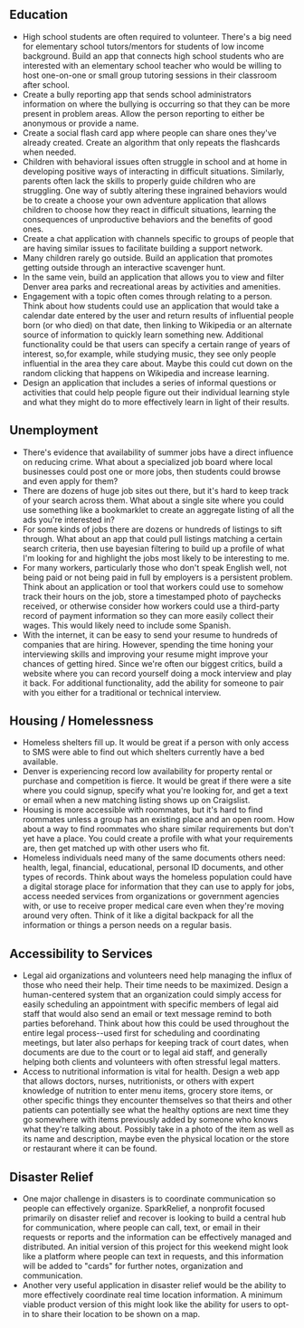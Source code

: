 ## Education

* High school students are often required to volunteer.  There's a big need for 
elementary school tutors/mentors for students of low income background.  Build an
app that connects high school students who are interested with an elementary school
teacher who would be willing to host one-on-one or small group tutoring sessions
in their classroom after school.
* Create a bully reporting app that sends school administrators information on where
the bullying is occurring so that they can be more present in problem areas.  Allow
the person reporting to either be anonymous or provide a name.
* Create a social flash card app where people can share ones they've already created.
Create an algorithm that only repeats the flashcards when needed.
* Children with behavioral issues often struggle in school and at home in developing
positive ways of interacting in difficult situations.  Similarly, parents often lack
the skills to properly guide children who are struggling.  One way of subtly altering
these ingrained behaviors would be to create a choose your own adventure application
that allows children to choose how they react in difficult situations, learning the consequences
of unproductive behaviors and the benefits of good ones.
* Create a chat application with channels specific to groups of people that are having
similar issues to facilitate building a support network.
* Many children rarely go outside.  Build an application that promotes getting outside
through an interactive scavenger hunt.  
* In the same vein, build an application that allows you to view and filter Denver area parks
and recreational areas by activities and amenities.
* Engagement with a topic often comes through relating to a person. Think about how students
could use an application that would take a calendar date entered by the user and return results
of influential people born (or who died) on that date, then linking 
to Wikipedia or an alternate source of information to quickly learn something new. Additional
functionality could be that users can specify a certain range of years of interest, so,for
example, while studying music, they see only people influential in the area they care about.
Maybe this could cut down on the random clicking that happens on Wikipedia and increase learning.
* Design an application that includes a series of informal questions or activities that could help people
figure out their individual learning style and what they might do to more effectively learn
in light of their results.

## Unemployment

* There's evidence that availability of summer jobs have a direct influence on
reducing crime. What about a specialized job board where local businesses could
post one or more jobs, then students could browse and even apply for them?
* There are dozens of huge job sites out there, but it's hard to keep track of
your search across them. What about a single site where you could use something
like a bookmarklet to create an aggregate listing of all the ads you're interested
in?
* For some kinds of jobs there are dozens or hundreds of listings to sift through.
What about an app that could pull listings matching a certain search criteria, then
use bayesian filtering to build up a profile of what I'm looking for and highlight
the jobs most likely to be interesting to me.
* For many workers, particularly those who don't speak English well, 
not being paid or not being paid in full by employers is a persistent problem. Think
about an application or tool that workers could use to somehow track their hours
on the job, store a timestamped photo of paychecks received, or otherwise consider
how workers could use a third-party record of payment information so they can more
easily collect their wages. This would likely need to include some Spanish.
* With the internet, it can be easy to send your resume to hundreds of companies that
are hiring.  However, spending the time honing your interviewing skills and improving
your resume might improve your chances of getting hired.  Since we're often our biggest
critics, build a website where you can record yourself doing a mock interview and play it
back.  For additional functionality, add the ability for someone to pair with you either
for a traditional or technical interview.

## Housing / Homelessness

* Homeless shelters fill up. It would be great if a person with only access to
SMS were able to find out which shelters currently have a bed available.
* Denver is experiencing record low availability for property rental or purchase
and competition is fierce. It would be great if there were a site where you could
signup, specify what you're looking for, and get a text or email when a new matching
listing shows up on Craigslist.
* Housing is more accessible with roommates, but it's hard to find roommates unless
a group has an existing place and an open room. How about a way to find roommates
who share similar requirements but don't yet have a place. You could create a
profile with what your requirements are, then get matched up with other users
who fit.
* Homeless individuals need many of the same documents others need: health, legal, 
financial, educational, personal ID documents, and other types of records. 
Think about ways the homeless population could have a digital storage place for information 
that they can use to apply for jobs, access needed services from organizations or government 
agencies with, or use to receive proper medical care even when they're moving around very
often. Think of it like a digital backpack for all the information or things a person needs 
on a regular basis.

## Accessibility to Services

* Legal aid organizations and volunteers need help managing the influx of those who need their
help. Their time needs to be maximized. Design a human-centered system that an organization
could simply access for easily scheduling an appointment with specific members of 
legal aid staff that would also send an email or text message remind to both parties beforehand. 
Think about how this could be used throughout the entire legal process--used first for 
scheduling and coordinating meetings, but later also perhaps for keeping track 
of court dates, when documents are due to the court or to legal aid staff, and 
generally helping both clients and volunteers with often stressful legal matters. 
* Access to nutritional information is vital for health. Design a web app that allows doctors, nurses,
nutritionists, or others with expert knowledge of nutrition to enter menu items, grocery store
items, or other specific things they encounter themselves so that theirs and other patients
can potentially see what the healthy options are next time they go somewhere with items 
previously added by someone who knows what they're talking about. Possibly take in a photo
of the item as well as its name and description, maybe even the physical location or the store
or restaurant where it can be found.

## Disaster Relief
* One major challenge in disasters is to coordinate communication so people can effectively organize. SparkRelief, a nonprofit focused primarily on disaster relief and recover is looking to build a central hub for communication, where people can call, text, or email in their requests or reports and the information can be effectively managed and distributed. An initial version of this project for this weekend might look like a platform where people can text in requests, and this information will be added to "cards" for further notes, organization and communication.
* Another very useful application in disaster relief would be the ability to more effectively coordinate real time location information. A minimum viable product version of this might look like the ability for users to opt-in to share their location to be shown on a map.
